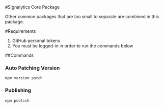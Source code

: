 #Signalytics Core Package

Other common packages that are too small to separate are combined in this package.

#Requirements
1. GitHub personal tokens
2. You must be logged-in in order to run the commands below

##Commands

### Auto Patching Version
`npm version patch`

### Publishing
`npm publish`
